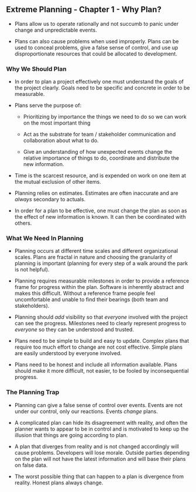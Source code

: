 ## Extreme Planning - Chapter 1 - Why Plan?

- Plans allow us to operate rationally and not succumb to panic under change and unpredictable events.

- Plans can also cause problems when used improperly.  Plans can be used to conceal problems, give a false sense of control, and use up disproportionate resources that could be allocated to development.

### Why We Should Plan

- In order to plan a project effectively one must understand the goals of the project clearly.  Goals need to be specific and concrete in order to be measurable.

- Plans serve the purpose of:

  * Prioritizing by importance the things we need to do so we can work on the most important thing

  * Act as the substrate for team / stakeholder communication and collaboration about what to do.

  * Give an understanding of how unexpected events change the relative importance of things to do, coordinate and distribute the new information.

- Time is the scarcest resource, and is expended on work on one item at the mutual exclusion of other items.

- Planning relies on estimates.  Estimates are often inaccurate and are *always* secondary to actuals.

- In order for a plan to be effective, one must change the plan as soon as the effect of new information is known.  It can then be coordinated with others.

### What We Need In Planning

- Planning occurs at different time scales and different organizational scales.  Plans are fractal in nature and choosing the granularity of planning is important (planning for every step of a walk around the park is not helpful).

- Planning requires measurable milestones in order to provide a reference frame for progress within the plan.  Software is inherently abstract and makes this difficult.  Without a reference frame people feel uncomfortable and unable to find their bearings (both team and stakeholders).

- Planning should *add* visibility so that *everyone* involved with the project can see the progress.  Milestones need to clearly represent progress to *everyone* so they can be understood and trusted.

- Plans need to be simple to build and easy to update.  Complex plans that require too much effort to change are not cost effective.  Simple plans are easily understood by everyone involved.

- Plans need to be honest and include all information available.  Plans should make it more difficult, not easier, to be fooled by inconsequential progress.

### The Planning Trap

- Planning can give a false sense of control over events.  Events are not under our control, only our reactions.  Events *change* plans.

- A complicated plan can hide its disagreement with reality, and often the planner wants to appear to be in control and is motivated to keep up the illusion that things are going according to plan.

- A plan that diverges from reality and is not changed accordingly will cause problems.  Developers will lose morale.  Outside parties depending on the plan will not have the latest information and will base their plans on false data.

- The worst possible thing that can happen to a plan is divergence from reality.  Honest plans always change.